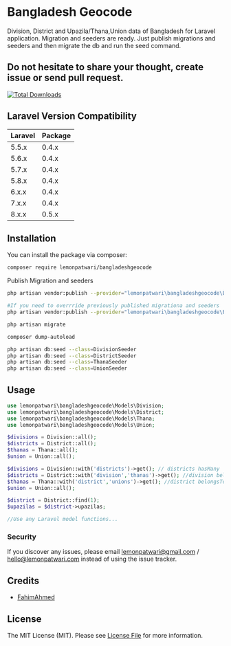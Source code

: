 # Bangladesh Geocode

Division, District and Upazila/Thana,Union data of Bangladesh for Laravel application. Migration and seeders are ready.
Just publish migrations and seeders and then migrate the db and run the seed command.

## Do not hesitate to share your thought, create issue or send pull request.

[![Total Downloads](https://img.shields.io/packagist/dt/lemonpatwari/bangladeshgeocode.svg?style=flat-square)](https://packagist.org/packages/lemonpatwari/bangladeshgeocode)

## Laravel Version Compatibility

Laravel  | Package
:---------|:----------
5.5.x    | 0.4.x
5.6.x    | 0.4.x
5.7.x    | 0.4.x
5.8.x    | 0.4.x
6.x.x    | 0.4.x
7.x.x    | 0.4.x
8.x.x    | 0.5.x

## Installation

You can install the package via composer:

```bash
composer require lemonpatwari/bangladeshgeocode
```

Publish Migration and seeders

```bash
php artisan vendor:publish --provider="lemonpatwari\bangladeshgeocode\BangladeshGeocodeServiceProvider"

#If you need to overrride previously published migrationa and seeders
php artisan vendor:publish --provider="lemonpatwari\bangladeshgeocode\BangladeshGeocodeServiceProvider" --force

php artisan migrate

composer dump-autoload

php artisan db:seed --class=DivisionSeeder
php artisan db:seed --class=DistrictSeeder
php artisan db:seed --class=ThanaSeeder
php artisan db:seed --class=UnionSeeder

```

## Usage

``` php
use lemonpatwari\bangladeshgeocode\Models\Division;
use lemonpatwari\bangladeshgeocode\Models\District;
use lemonpatwari\bangladeshgeocode\Models\Thana;
use lemonpatwari\bangladeshgeocode\Models\Union;

$divisions = Division::all();
$districts = District::all();
$thanas = Thana::all();
$union = Union::all();

$divisions = Division::with('districts')->get(); // districts hasMany
$districts = District::with('division','thanas')->get(); //division belongsTo and thanas hasMany
$thanas = Thana::with('district','unions')->get(); //district belongsTo and unions hasMany;
$union = Union::all();

$district = District::find(1);
$upazilas = $district->upazilas;

//Use any Laravel model functions...
```

### Security

If you discover any issues, please email [lemonpatwari@gmail.com](lemonpatwari@gmail.com)
/ [hello@lemonpatwari.com](hello@lemonpatwari.com) instead of using the issue tracker.

## Credits

- [FahimAhmed](https://github.com/fahim525)

## License

The MIT License (MIT). Please see [License File](LICENSE.md) for more information.
